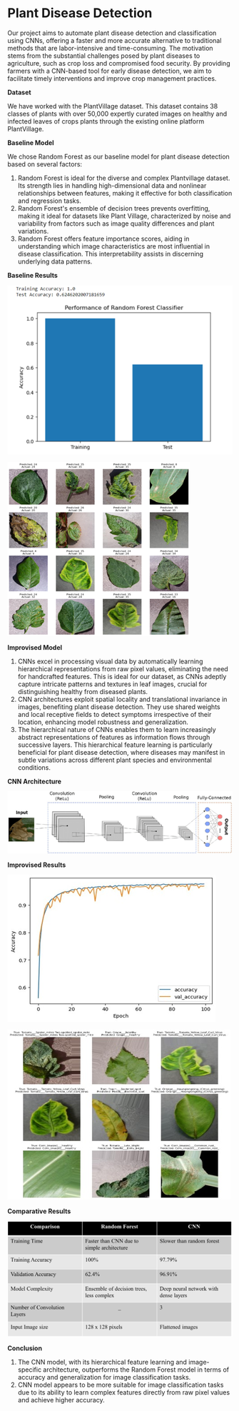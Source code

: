 # Plant Disease Detection

Our project aims to automate plant disease detection and classification using CNNs, offering a faster and more accurate alternative to traditional methods that are labor-intensive and time-consuming. 
The motivation stems from the substantial challenges posed by plant diseases to agriculture, such as crop loss and compromised food security. 
By providing farmers with a CNN-based tool for early disease detection, we aim to facilitate timely interventions and improve crop management practices.

**Dataset**

We have worked with the PlantVillage dataset. This dataset contains 38 classes of plants with over 50,000 expertly curated images on healthy and infected leaves of crops plants through the existing online platform PlantVillage. 

**Baseline Model**

  We chose Random Forest as our baseline model for plant disease detection based on several factors:
  
1. Random Forest is ideal for the diverse and complex Plantvillage dataset. Its strength lies in handling high-dimensional data and nonlinear relationships between features, making it effective for both classification and regression tasks.
2. Random Forest's ensemble of decision trees prevents overfitting, making it ideal for datasets like Plant Village, characterized by noise and variability from factors such as image quality differences and plant variations.
3. Random Forest offers feature importance scores, aiding in understanding which image characteristics are most influential in disease classification. This interpretability assists in discerning underlying data patterns.

**Baseline Results**

<p align="left">
  <img src="https://github.com/pranjalijadhav13/Plant-Disease-Detection/raw/main/images/baselineres1.png" alt="Baseline Result 1">
</p>

<p align="left">
  <img src="https://github.com/pranjalijadhav13/Plant-Disease-Detection/raw/main/images/baselineres2.png" alt="Baseline Result 2">
</p>

**Improvised Model**

1. CNNs excel in processing visual data by automatically learning hierarchical representations from raw pixel values, eliminating the need for handcrafted features. This is ideal for our dataset, as CNNs adeptly capture intricate patterns and textures in leaf images, crucial for distinguishing healthy from diseased plants.
2. CNN architectures exploit spatial locality and translational invariance in images, benefiting plant disease detection. They use shared weights and local receptive fields to detect symptoms irrespective of their location, enhancing model robustness and generalization.
3. The hierarchical nature of CNNs enables them to learn increasingly abstract representations of features as information flows through successive layers. This hierarchical feature learning is particularly beneficial for plant disease detection, where diseases may manifest in subtle variations across different plant species and environmental conditions.

**CNN Architecture**

![CNN Architecture](./images/cnnarch.png)

**Improvised Results**

![CNN Result 1](./images/cnnres1.jpg)

![CNN Result 2](./images/cnnres2.jpg)

**Comparative Results**

![Comparative Result](./images/compare.png)

**Conclusion**

1. The CNN model, with its hierarchical feature learning and image-specific architecture, outperforms the Random Forest model in terms of accuracy and generalization for image classification tasks.
2. CNN model appears to be more suitable for image classification tasks due to its ability to learn complex features directly from raw pixel values and achieve higher accuracy.

